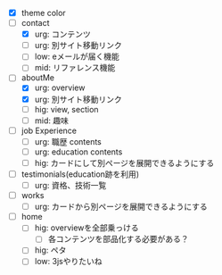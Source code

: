 - [x] theme color
- [ ] contact
  - [x] urg: コンテンツ
  - [ ] urg: 別サイト移動リンク
  - [ ] low: eメールが届く機能
  - [ ] mid: リファレンス機能
- [ ] aboutMe
  - [x] urg: overview
  - [x] urg: 別サイト移動リンク
  - [ ] hig: view, section
  - [ ] mid: 趣味
- [ ] job Experience
  - [ ] urg: 職歴 contents
  - [ ] urg: education contents
  - [ ] hig: カードにして別ページを展開できるようにする
- [ ] testimonials(education跡を利用)
  - [ ] urg: 資格、技術一覧
- [ ] works
  - [ ] urg: カードから別ページを展開できるようにする
- [ ] home
  - [ ] hig: overviewを全部乗っける
    - [ ] 各コンテンツを部品化する必要がある？
  - [ ] hig: ペタ
  - [ ] low: 3jsやりたいね